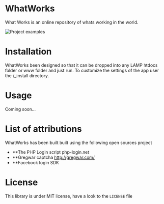WhatWorks
=========

What Works is an online repository of whats working in the world.

![Project examples](http://www.tylerfinch.co.uk/wp-content/uploads/2014/12/snacktime-charities.png)


Installation
============

WhatWorks been designed so that it can be dropped into any LAMP 
htdocs folder or www folder and just run.
To customize the settings of the app user the /_install directory.

Usage
=====

Coming soon...


List of attributions 
=====================

WhatWorks has been built built using the following open sources project

* **The PHP Login script php-login.net
* **Gregwar captcha http://gregwar.com/
* **Facebook login SDK


License
=======

This library is under MIT license, have a look to the `LICENSE` file
